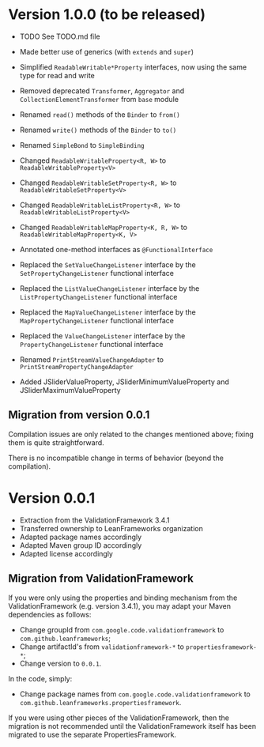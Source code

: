 # Version 1.0.0 (to be released)

* TODO See TODO.md file

* Made better use of generics (with `extends` and `super`)
* Simplified `ReadableWritable*Property` interfaces, now using the same type for read and write
* Removed deprecated `Transformer`, `Aggregator` and `CollectionElementTransformer` from `base` module
* Renamed `read()` methods of the `Binder` to `from()`
* Renamed `write()` methods of the `Binder` to `to()`
* Renamed `SimpleBond` to `SimpleBinding`
* Changed `ReadableWritableProperty<R, W>` to `ReadableWritableProperty<V>`
* Changed `ReadableWritableSetProperty<R, W>` to `ReadableWritableSetProperty<V>`
* Changed `ReadableWritableListProperty<R, W>` to `ReadableWritableListProperty<V>`
* Changed `ReadableWritableMapProperty<K, R, W>` to `ReadableWritableMapProperty<K, V>`
* Annotated one-method interfaces as `@FunctionalInterface`
* Replaced the `SetValueChangeListener` interface by the `SetPropertyChangeListener` functional interface
* Replaced the `ListValueChangeListener` interface by the `ListPropertyChangeListener` functional interface
* Replaced the `MapValueChangeListener` interface by the `MapPropertyChangeListener` functional interface
* Replaced the `ValueChangeListener` interface by the `PropertyChangeListener` functional interface
* Renamed `PrintStreamValueChangeAdapter` to `PrintStreamPropertyChangeAdapter`
* Added JSliderValueProperty, JSliderMinimumValueProperty and JSliderMaximumValueProperty

## Migration from version 0.0.1

Compilation issues are only related to the changes mentioned above; fixing them is quite straightforward.

There is no incompatible change in terms of behavior (beyond the compilation).

# Version 0.0.1

* Extraction from the ValidationFramework 3.4.1
* Transferred ownership to LeanFrameworks organization
* Adapted package names accordingly
* Adapted Maven group ID accordingly
* Adapted license accordingly

## Migration from ValidationFramework

If you were only using the properties and binding mechanism from the ValidationFramework (e.g. version 3.4.1), you may
adapt your Maven dependencies as follows:
* Change groupId from `com.google.code.validationframework` to `com.github.leanframeworks`;
* Change artifactId's from `validationframework-*` to `propertiesframework-*`;
* Change version to `0.0.1`.

In the code, simply:
* Change package names from `com.google.code.validationframework` to `com.github.leanframeworks.propertiesframework`.

If you were using other pieces of the ValidationFramework, then the migration is not recommended until the
ValidationFramework itself has been migrated to use the separate PropertiesFramework.

